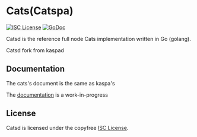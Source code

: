 
Cats(Catspa)
====

[![ISC License](http://img.shields.io/badge/license-ISC-blue.svg)](https://choosealicense.com/licenses/isc/)
[![GoDoc](https://img.shields.io/badge/godoc-reference-blue.svg)](http://godoc.org/github.com/catspa3/catspad)

Catsd is the reference full node Cats implementation written in Go (golang).

Catsd fork from kaspad

## Documentation

The cats's document is the same as kaspa's

The [documentation](https://github.com/catspa3/docs) is a work-in-progress

## License

Catsd is licensed under the copyfree [ISC License](https://choosealicense.com/licenses/isc/).
